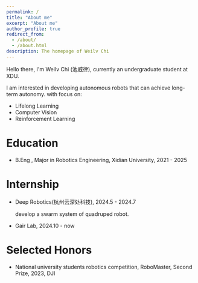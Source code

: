 ```yaml
---
permalink: /
title: "About me"
excerpt: "About me"
author_profile: true
redirect_from: 
  - /about/
  - /about.html
description: The homepage of Weilv Chi
---
```


Hello there, I'm Weilv Chi (池威律), currently an undergraduate student at XDU.

I am interested in developing autonomous robots that can achieve long-term autonomy. with focus on:

- Lifelong Learning
- Computer Vision
- Reinforcement Learning


Education
======

* B.Eng , Major in Robotics Engineering, Xidian University, 2021 - 2025


Internship
======

* Deep Robotics(杭州云深处科技), 2024.5 - 2024.7

    develop a swarm system of quadruped robot. 

* Gair Lab, 2024.10 - now

  

Selected Honors
======
* National university students robotics competition, RoboMaster, Second Prize, 2023, DJI
